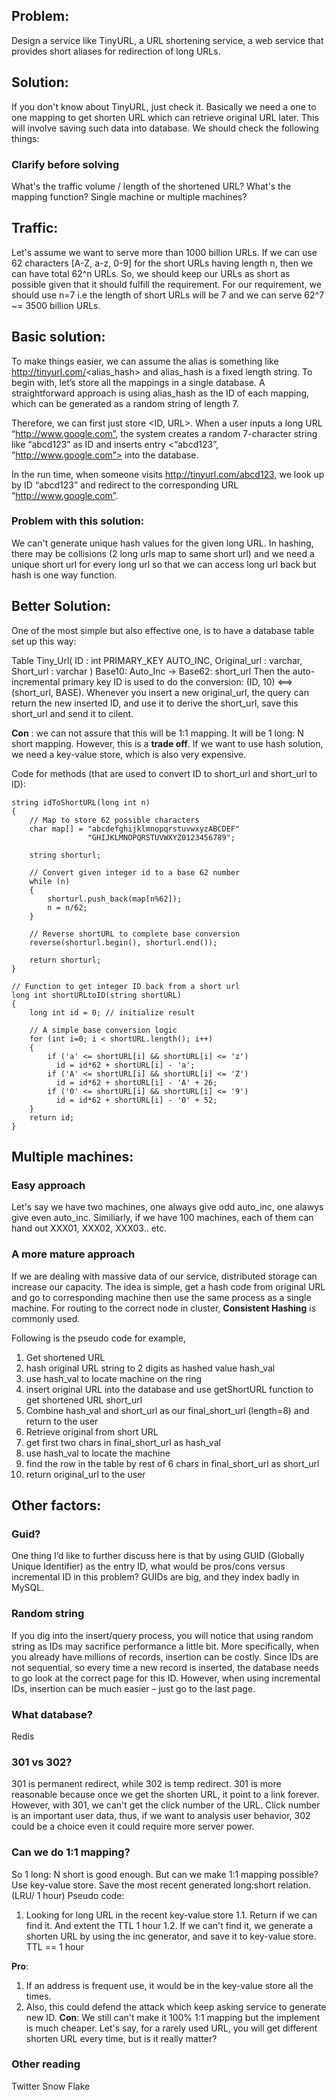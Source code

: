 ## Problem: 
Design a service like TinyURL, a URL shortening service, a web service that provides short aliases for redirection of long URLs.

## Solution: 
If you don't know about TinyURL, just check it. Basically we need a one to one mapping to get shorten URL which can retrieve original URL later. This will involve saving such data into database.
We should check the following things:

### Clarify before solving
What's the traffic volume / length of the shortened URL?
What's the mapping function?
Single machine or multiple machines?

## Traffic: 
Let's assume we want to serve more than 1000 billion URLs. If we can use 62 characters [A-Z, a-z, 0-9] for the short URLs having length n, then we can have total 62^n URLs. So, we should keep our URLs as short as possible given that it should fulfill the requirement. For our requirement, we should use n=7 i.e the length of short URLs will be 7 and we can serve 62^7 ~= 3500 billion URLs.

## Basic solution:
To make things easier, we can assume the alias is something like http://tinyurl.com/<alias_hash> and alias_hash is a fixed length string.
To begin with, let’s store all the mappings in a single database. A straightforward approach is using alias_hash as the ID of each mapping, which can be generated as a random string of length 7.

Therefore, we can first just store <ID, URL>. When a user inputs a long URL “http://www.google.com”, the system creates a random 7-character string like “abcd123” as ID and inserts entry <“abcd123”, “http://www.google.com”> into the database.

In the run time, when someone visits http://tinyurl.com/abcd123, we look up by ID “abcd123” and redirect to the corresponding URL “http://www.google.com”.

### Problem with this solution:
We can't generate unique hash values for the given long URL. In hashing, there may be collisions (2 long urls map to same short url) and we need a unique short url for every long url so that we can access long url back but hash is one way function.

## Better Solution:

One of the most simple but also effective one, is to have a database table set up this way:

Table Tiny_Url(
ID : int PRIMARY_KEY AUTO_INC,
Original_url : varchar,
Short_url : varchar
)
Base10: Auto_Inc -> Base62: short_url
Then the auto-incremental primary key ID is used to do the conversion: (ID, 10) <==> (short_url, BASE). Whenever you insert a new original_url, the query can return the new inserted ID, and use it to derive the short_url, save this short_url and send it to cilent.

**Con** : we can not assure that this will be 1:1 mapping. It will be 1 long: N short mapping.
However, this is a **trade off**.  If we want to use hash solution, we need a key-value store, which is also very expensive.

Code for methods (that are used to convert ID to short_url and short_url to ID):

```
string idToShortURL(long int n)
{
    // Map to store 62 possible characters
    char map[] = "abcdefghijklmnopqrstuvwxyzABCDEF"
                 "GHIJKLMNOPQRSTUVWXYZ0123456789";
  
    string shorturl;
  
    // Convert given integer id to a base 62 number
    while (n)
    {
        shorturl.push_back(map[n%62]);
        n = n/62;
    }
  
    // Reverse shortURL to complete base conversion
    reverse(shorturl.begin(), shorturl.end());
  
    return shorturl;
}
```

```
// Function to get integer ID back from a short url
long int shortURLtoID(string shortURL)
{
    long int id = 0; // initialize result
  
    // A simple base conversion logic
    for (int i=0; i < shortURL.length(); i++)
    {
        if ('a' <= shortURL[i] && shortURL[i] <= 'z')
          id = id*62 + shortURL[i] - 'a';
        if ('A' <= shortURL[i] && shortURL[i] <= 'Z')
          id = id*62 + shortURL[i] - 'A' + 26;
        if ('0' <= shortURL[i] && shortURL[i] <= '9')
          id = id*62 + shortURL[i] - '0' + 52;
    }
    return id;
}
```

## Multiple machines:

### Easy approach
Let's say we have two machines, one always give odd auto_inc, one alawys give even auto_inc.
Similiarly, if we have 100 machines, each of them can hand out XXX01, XXX02, XXX03.. etc.

### A more mature approach
If we are dealing with massive data of our service, distributed storage can increase our capacity. The idea is simple, get a hash code from original URL and go to corresponding machine then use the same process as a single machine. For routing to the correct node in cluster, **Consistent Hashing** is commonly used.

Following is the pseudo code for example,
1. Get shortened URL
2. hash original URL string to 2 digits as hashed value hash_val
3. use hash_val to locate machine on the ring
4. insert original URL into the database and use getShortURL function to get shortened URL short_url
5. Combine hash_val and short_url as our final_short_url (length=8) and return to the user
6. Retrieve original from short URL
7. get first two chars in final_short_url as hash_val
8. use hash_val to locate the machine
9. find the row in the table by rest of 6 chars in final_short_url as short_url
10. return original_url to the user


## Other factors:

### Guid?
One thing I’d like to further discuss here is that by using GUID (Globally Unique Identifier) as the entry ID, what would be pros/cons versus incremental ID in this problem?
GUIDs are big, and they index badly in MySQL.

### Random string
If you dig into the insert/query process, you will notice that using random string as IDs may sacrifice performance a little bit. More specifically, when you already have millions of records, insertion can be costly. Since IDs are not sequential, so every time a new record is inserted, the database needs to go look at the correct page for this ID. However, when using incremental IDs, insertion can be much easier – just go to the last page.

### What database?
Redis

### 301 vs 302?
301 is permanent redirect, while 302 is temp redirect.
301 is more reasonable because once we get the shorten URL, it point to a link forever. However, with 301, we can't get the click number of the URL.
Click number is an important user data, thus, if we want to analysis user behavior, 302 could be a choice even it could require more server power.

### Can we do 1:1 mapping?
So 1 long: N short is good enough. But can we make 1:1 mapping possible?
Use key-value store. Save the most recent generated long:short relation. (LRU/ 1 hour)
Pseudo code:
1. Looking for long URL in the recent key-value store
    1.1. Return if we can find it. And extent the TTL 1 hour
    1.2. If we can't find it, we generate a shorten URL by using the inc generator, and save it to key-value store. TTL == 1 hour

**Pro**: 
1. If an address is frequent use, it would be in the key-value store all the times.
2. Also, this could defend the attack which keep asking service to generate new ID.
**Con**: We still can't make it 100% 1:1 mapping but the implement is much cheaper. Let's say, for a rarely used URL, you will get different shorten URL every time, but is it really matter?

### Other reading
Twitter Snow Flake